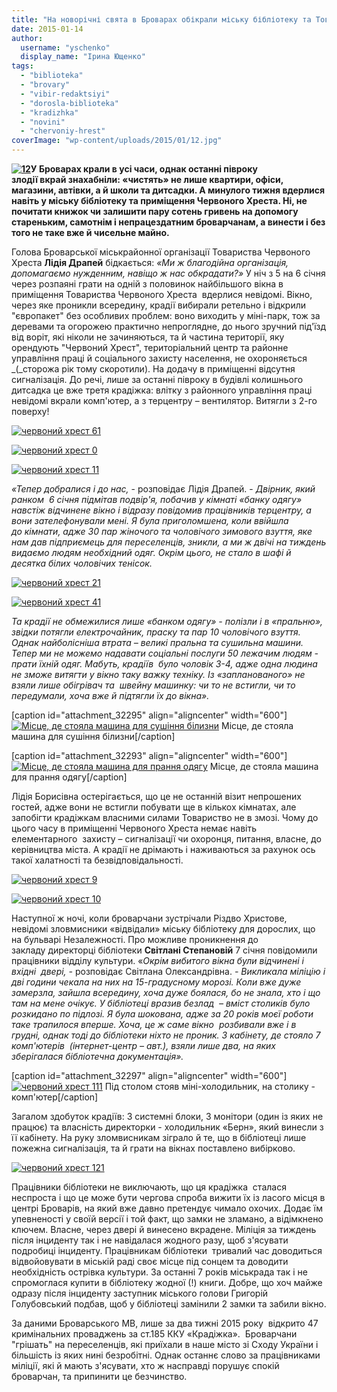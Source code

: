 ```yaml
---
title: "На новорічні свята в Броварах обікрали міську бібліотеку та Товариство Червоного Хреста"
date: 2015-01-14
author: 
  username: "yschenko"
  display_name: "Ірина Ющенко"
tags: 
  - "biblioteka"
  - "brovary"
  - "vibir-redaktsiyi"
  - "dorosla-biblioteka"
  - "kradizhka"
  - "novini"
  - "chervoniy-hrest"
coverImage: "wp-content/uploads/2015/01/12.jpg"
---
```


**[![12](https://mpz.brovary.org/wp-content/uploads/2015/01/12.jpg)](https://mpz.brovary.org/wp-content/uploads/2015/01/12.jpg)У Броварах крали в усі часи, однак останні півроку злодії вкрай знахабніли: «чистять» не лише квартири, офіси, магазини, автівки, а й школи та дитсадки. А минулого тижня вдерлися навіть у міську бібліотеку та приміщення Червоного Хреста. Ні, не почитати книжок чи залишити пару сотень гривень на допомогу стареньким, самотнім і непрацездатним броварчанам, а винести і без того не таке вже й чисельне майно.**

Голова Броварської міськрайонної організації Товариства Червоного Хреста **Лідія Драпей** бідкається: _«Ми ж благодійна організація, допомагаємо нужденним, навіщо ж нас обкрадати?»_ У ніч з 5 на 6 січня через розпаяні грати на одній з половинок найбільшого вікна в приміщення Товариства Червоного Хреста  вдерлися невідомі. Вікно, через яке проникли всередину, крадії вибирали ретельно і відкрили "європакет" без особливих проблем: воно виходить у міні-парк, тож за деревами та огорожею практично непроглядне, до нього зручний під'їзд від воріт, які ніколи не зачиняються, та й частина території, яку орендують "Червоний Хрест", територіальний центр та районне управління праці й соціального захисту населення, не охороняється _(_сторожа рік тому скоротили). На додачу в приміщенні відсутня сигналізація. До речі, лише за останні півроку в будівлі колишнього дитсадка це вже третя крадіжка: влітку з районного управління праці невідомі вкрали комп'ютер, а з терцентру – вентилятор. Витягли з 2-го поверху!

[![червоний хрест 61](https://mpz.brovary.org/wp-content/uploads/2015/01/chervoniy-hrest-61.jpg)](https://mpz.brovary.org/wp-content/uploads/2015/01/chervoniy-hrest-61.jpg)

[![червоний хрест 0](https://mpz.brovary.org/wp-content/uploads/2015/01/chervoniy-hrest-0.jpg)](https://mpz.brovary.org/wp-content/uploads/2015/01/chervoniy-hrest-0.jpg)

[![червоний хрест 11](https://mpz.brovary.org/wp-content/uploads/2015/01/chervoniy-hrest-11.jpg)](https://mpz.brovary.org/wp-content/uploads/2015/01/chervoniy-hrest-11.jpg)

_«Тепер добралися і до нас,_ \- розповідає Лідія Драпей. - _Двірник, який  ранком  6 січня підмітав подвір'я, побачив у кімнаті «банку одягу» навстіж відчинене вікно і відразу повідомив працівників терцентру, а вони зателефонували мені. Я була приголомшена, коли ввійшла до кімнати, адже 30 пар жіночого та чоловічого зимового взуття, яке нам дав підприємець для переселенців, зникли, а ми ж двічі на тиждень видаємо людям необхідний одяг. Окрім цього, не стало в шафі й десятка білих чоловічих тенісок._

[![червоний хрест 21](https://mpz.brovary.org/wp-content/uploads/2015/01/chervoniy-hrest-21.jpg)](https://mpz.brovary.org/wp-content/uploads/2015/01/chervoniy-hrest-21.jpg)

[![червоний хрест 41](https://mpz.brovary.org/wp-content/uploads/2015/01/chervoniy-hrest-41.jpg)](https://mpz.brovary.org/wp-content/uploads/2015/01/chervoniy-hrest-41.jpg)

_Та крадії не обмежилися лише «банком одягу» - полізли і в «пральню», звідки потягли електрочайник, праску та пар 10 чоловічого взуття. Однак найболісніша втрата – великі пральна та сушильна машини. Тепер ми_ _не можемо надавати соціальні послуги 50 лежачим людям - прати їхній одяг._ _Мабуть, крадіїв  було чоловік 3-4, адже одна людина не зможе витягти у вікно таку важку техніку. Із «запланованого» не взяли лише обігрівач та  швейну машинку: чи то не встигли, чи то передумали, хоча вже й підтягли їх до вікна»._

\[caption id="attachment\_32295" align="aligncenter" width="600"\][![Місце, де стояла машина для сушіння білизни](https://mpz.brovary.org/wp-content/uploads/2015/01/chervoniy-hrest-51.jpg)](https://mpz.brovary.org/wp-content/uploads/2015/01/chervoniy-hrest-51.jpg) Місце, де стояла машина для сушіння білизни\[/caption\]

\[caption id="attachment\_32293" align="aligncenter" width="600"\][![Місце, де стояла машина для прання одягу](https://mpz.brovary.org/wp-content/uploads/2015/01/chervoniy-hrest-31.jpg)](https://mpz.brovary.org/wp-content/uploads/2015/01/chervoniy-hrest-31.jpg) Місце, де стояла машина для прання одягу\[/caption\]

Лідія Борисівна остерігається, що це не останній візит непрошених гостей, адже вони не встигли побувати ще в кількох кімнатах, але запобігти крадіжкам власними силами Товариство не в змозі. Чому до цього часу в приміщенні Червоного Хреста немає навіть елементарного  захисту – сигналізації чи охоронця, питання, власне, до керівництва міста. А крадії не дрімають і наживаються за рахунок ось такої халатності та безвідповідальності.

[![червоний хрест 9](https://mpz.brovary.org/wp-content/uploads/2015/01/chervoniy-hrest-9.jpg)](https://mpz.brovary.org/wp-content/uploads/2015/01/chervoniy-hrest-9.jpg)

[![червоний хрест 10](https://mpz.brovary.org/wp-content/uploads/2015/01/chervoniy-hrest-10.jpg)](https://mpz.brovary.org/wp-content/uploads/2015/01/chervoniy-hrest-10.jpg)

Наступної ж ночі, коли броварчани зустрічали Різдво Христове, невідомі зловмисники «відвідали» міську бібліотеку для дорослих, що на бульварі Незалежності. Про можливе проникнення до закладу директорці бібліотеки **Світлані Степановій** 7 січня повідомили працівники відділу культури. «_Окрім вибитого вікна були відчинені і вхідні  двері, -_ розповідає Світлана Олександрівна. _- Викликала міліцію і дві години чекала на них на 15-градусному морозі. Коли вже дуже замерзла, зайшла всередину, хоча дуже боялася, бо не знала, хто і що там на мене очікує. У бібліотеці вразив безлад  – вміст столиків було розкидано по підлозі. Я була шокована, адже за 20 років моєї роботи таке трапилося вперше. Хоча, це ж саме вікно  розбивали вже і в грудні, однак тоді до бібліотеки ніхто не проник. З кабінету, де стояло 7 комп'ютерів  (інтернет-центр – авт.), взяли лише два, на яких зберігалася бібліотечна документація»._

\[caption id="attachment\_32297" align="aligncenter" width="600"\][![червоний хрест 111](https://mpz.brovary.org/wp-content/uploads/2015/01/chervoniy-hrest-111.jpg)](https://mpz.brovary.org/wp-content/uploads/2015/01/chervoniy-hrest-111.jpg) Під столом стояв міні-холодильник, на столику - комп'ютер\[/caption\]

Загалом здобуток крадіїв: 3 системні блоки, 3 монітори (один із яких не працює) та власність директорки - холодильник «Берн», який винесли з її кабінету. На руку зломвисникам зіграло й те, що в бібліотеці лише пожежна сигналізація, та й грати на вікнах поставлено вибірково.

[![червоний хрест 121](https://mpz.brovary.org/wp-content/uploads/2015/01/chervoniy-hrest-121.jpg)](https://mpz.brovary.org/wp-content/uploads/2015/01/chervoniy-hrest-121.jpg)

Працівники бібліотеки не виключають, що ця крадіжка  сталася неспроста і що це може бути чергова спроба вижити їх із ласого місця в центрі Броварів, на який вже давно претендує чимало охочих. Додає їм упевненості у своїй версії і той факт, що замки не зламано, а відімкнено ключем. Власне, через двері й винесено вкрадене. Міліція за тиждень після інциденту так і не навідалася жодного разу, щоб з'ясувати подробиці інциденту. Працівникам бібліотеки  тривалий час доводиться відвойовувати в міській раді своє місце під сонцем та доводити необхідність острівка культури. За останні 7 років міськрада так і не спромоглася купити в бібліотеку жодної (!) книги. Добре, що хоч майже одразу після інциденту заступник міського голови Григорій Голубовський подбав, щоб у бібліотеці замінили 2 замки та забили вікно.

За даними Броварського МВ, лише за два тижні 2015 року  відкрито 47 кримінальних проваджень за ст.185 ККУ «Крадіжка».  Броварчани "грішать" на переселенців, які приїхали в наше місто зі Сходу України і більшість із яких нині безробітні. Однак останнє слово за працівниками міліції, які й мають з'ясувати, хто ж насправді порушує спокій броварчан, та припинити це безчинство.
